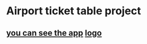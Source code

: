 # Airport ticket table project

## [you can see the app](https://voluble-kulfi-c2cff3.netlify.app) [logo](https://upload.wikimedia.org/wikipedia/commons/b/bf/Kyiv_International_Airport_Logo.gif)
